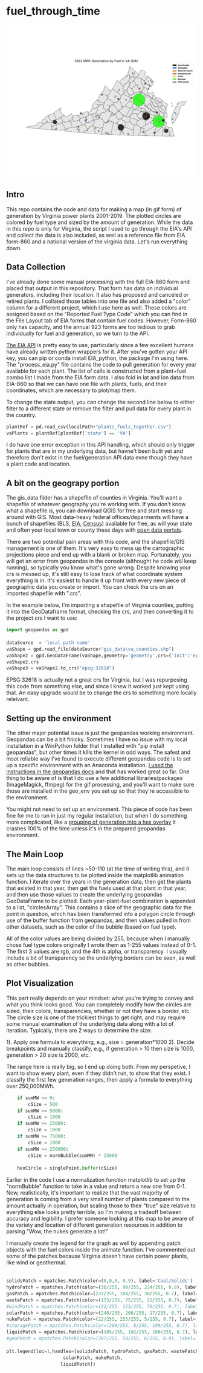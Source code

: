 # fuel_through_time
 
![VA Map Example](output/test9_va.gif) 

## Intro
This repo contains the code and data for making a map (in gif form) of generation by Virginia power plants 2001-2019. The plotted circles are colored by fuel type and sized by the amount of generation. 
While the data in this repo is only for Virginia, the script I used to go through the EIA's API and collect the data is also included, as well as a reference file from EIA form-860 and a national version of the virginia data. 
Let's run everything down.


## Data Collection
I've already done some manual processing with the full EIA-860 form and placed that output in this repository. That form has data on individual generators, including their location. It also has proposed and canceled or retired plants. I collated those tables into one file and also added a "color" column for a different project, which I use here as well. These colors are assigned based on the "Reported Fuel Type Code" which you can find in the File Layout tab of EIA forms that contain fuel codes. However, Form-860 only has capacity, and the annual 923 forms are too tedious to grab individually for fuel and generation, so we turn to the API.

[The EIA API](https://www.eia.gov/opendata/) is pretty easy to use, particularly since a few excellent humans have already written python wrappers for it. After you've gotten your API key, you can pip or conda install EIA_python, the package I'm using here. The "process_eia.py" file contains the code to pull generation for every year available for each plant. The list of calls is constructed from a plant+fuel combo list I made from the EIA form data. I also fold in lat and lon data from EIA-860 so that we can have one file with plants, fuels, and their coordinates, which are necessary to plot/map them. 

To change the state output, you can change the second line below to either filter to a different state or remove the filter and pull data for every plant in the country.

```python
plantRef = pd.read_csv(localPath+"plants_fuels_together.csv")
vaPlants = plantRef[plantRef['state'] == 'VA']
```

I do have one error exception in this API handling, which should only trigger for plants that are in my underlying data, but havne't been bulit yet and therefore don't exist in the fuel/generation API data evne though they have a plant code and location. 

## A bit on the geograpy portion
The gis_data filder has a shapefile of counties in Virginia. You'll want a shapefile of whatever geography you're working with. If you don't know what a shapefile is, you can download QGIS for free and start messing around with GIS. Most data-heavy federal offices/deparments will have a bunch of shapefiles (BLS, [EIA](https://www.eia.gov/maps/layer_info-m.php), [Census](https://www.census.gov/geographies/mapping-files/time-series/geo/carto-boundary-file.html)) available for free, as will your state and often your local town or county these days with [open data portals](https://gisdata-arlgis.opendata.arcgis.com/). 

There are two potential pain areas with this code, and the shapefile/GIS management is one of them. It's very easy to mess up the cartographic projections piece and end up with a blank or broken map. Fortunately, you will get an error from geopandas in the console (althought he code *will* keep running), so typically you know what's gone wrong. Despite knowing your crs is messed up, it's still easy to lose track of what coordinate system everything is in. It's easiest to handle it up front with every new piece of geographic data you create or import.  You can check the crs on an imported shapefile with ".crs". 

In the example below, I'm importing a shapefile of Virginia counties, putting it into the GeoDataframe format, checking the crs, and then converting it to the project crs I want to use:

```python
import geopandas as gpd 

dataSource  = 'local path name'
vaShape = gpd.read_file(dataSource+"gis_data\va_counties.shp")
vaShape2 = gpd.GeoDataFrame(vaShape,geometry='geometry',crs={'init':'epsg:4269'})
vaShape2.crs
vaShape3 = vaShape2.to_crs("epsg:32618")
```

EPSG:32618 is actually not a great crs for Virginia, but I was repurposing this code from something else, and since I knew it worked just kept using that. An easy upgrade would be to change the crs to something more locally relelvant.


## Setting  up the environment
The other major potential issue is just the geopandas working environment. Geopandas can be a bit finicky. Sometimes I have no issue with my local installation in a WinPython folder that I installed with "pip install geopandas", but other times it kills the kernel in odd ways. The safest and msot reliable way I've found to execute different geopandas code is to set up a specific environment with an Anaconda installation. [I used the instructions in the geopandas docs](https://geopandas.org/install.html) and that has worked great so far. One thing to be aware of is that I do use a few additional libraries/packages (ImageMagick, ffmpeg) for the gif processing, and you'll want to make sure those are installed in the geo_env you set up so that they're accessible to the environment. 

You might not need to set up an environment. This piece of code has been fine for me to run in just my regular installation, but when I do something more complicated, like a [grouping of generation into a hex overlay](https://twitter.com/ConnorWaldoch/status/1279159266788737024?s=20) it crashes 100% of the time unless it's in the prepared geopandas environment. 

## The Main Loop
The main loop consists of lines ~50-110 (at the time of writing this), and it sets up the data structures to be plotted inside the matplotlib animation function. I iterate over the years in the generation data, then get the plants that existed in that year, then get the fuels used at that plant in that year, and then use those values to create the underlying geopandas GeoDataFrame to be plotted. Each year-plant-fuel combination is appended to a list, "circlesArray". This contains a slice of the geographic data for the point in question, which has been transformed into a polygon circle through use of the buffer function from geopandas, and then values pulled in from other datasets, such as the color of the bubble (based on fuel type). 

All of the color values are being divided by 255, because when I manually chose fuel type colors originally I wrote them as 1-255 values instead of 0-1. The first 3 values are rgb, and the 4th is alpha, or transparency. I usually include a bit of transparency so the underlying borders can be seen, as well as other bubbles. 


## Plot Visualization
This part really depends on your mindset: what you're trying to convey and what you think looks good. You can completely modify how the circles are sized, their colors, transparencies, whether or not they have a border, etc. The circle size is one of the trickiest things to get right, and may require some manual examination of the underlying data along with a lot of iteration. Typically, there are 2 ways to determine the size:

1). Apply one formula to everything, e.g., size = generation*1000
2). Decide breakpoints and manually classify, e.g., if generation > 10 then size is 1000, generation > 20 size is 2000, etc.

The range here is really big, so I end up doing both. From my perspetive, I want to show every plant, even if they didn't run, to show that they exist. I classify the first few generation ranges, then apply a formula to everything over 250,000MWh. 

```python            
	if sumMW >= 0:
		cSize = 500
	if sumMW >= 5000:
		cSize = 1000
	if sumMW >= 25000:
		cSize = 1000
	if sumMW >= 75000:
		cSize = 1000  
	if sumMW >= 250000:
		cSize = normBubble(sumMW) * 25000

	hexCircle = singlePoint.buffer(cSize)
```

Earlier in the code I use a normalization function matplotlib to set up the "normBubble" function to take in a value and return a new one from 0-1. Now, realistically, it's important to realize that the vast majority of generation is coming from a very small number of plants compared to the amount actually in operation, but scaling those to their "true" size relative to everything else looks pretty terrible, so I'm making a tradeoff between accuracy and legibility. I prefer someone looking at this map to be aware of the variety and location of different generation resources in addition to parsing "Wow, the nukes generate a lot!"

I manually create the legend for the graph as well by appending patch objects with the fuel colors inside the animate function. I've commented out some of the patches because Virginia doesn't have certain power plants, like wind or geothermal.

```python    

solidsPatch = mpatches.Patch(color=(0,0,0, 0.9), label='Coal/Solids')
hydroPatch = mpatches.Patch(color=(36/255, 99/255, 224/255, 0.8), label='All Hydro')
gasPatch = mpatches.Patch(color=(237/255, 104/255, 38/255, 0.7), label='Natural Gases')
wastePatch = mpatches.Patch(color=(133/255, 75/255, 25/255, 0.7), label='Wood/Waste')
#windPatch = mpatches.Patch(color=(32/255, 135/255, 70/255, 0.7), label='Wind')
solarPatch = mpatches.Patch(color=(240/255, 206/255, 17/255, 0.7), label='Solar')
nukePatch = mpatches.Patch(color=(22/255, 255/255, 5/255, 0.7), label='Nuclear')
#storagePatch = mpatches.Patch(color=(209/255, 8/255, 199/255, 0.7), label='Storage')
liquidPatch = mpatches.Patch(color=(105/255, 102/255, 100/255, 0.7), label='Oil/Liquids')
#geoPatch = mpatches.Patch(color=(207/255, 50/255, 6/255, 0.9), label='Geothermal')

plt.legend(loc=1,handles=[solidsPatch, hydroPatch, gasPatch, wastePatch,
					 solarPatch, nukePatch,
					liquidPatch])
```